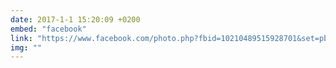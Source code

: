 ```yaml
---
date: 2017-1-1 15:20:09 +0200
embed: "facebook"
link: "https://www.facebook.com/photo.php?fbid=10210489515928701&set=pb.1068972401.-2207520000.1491385255.&type=3&theater"
img: ""
---
```

